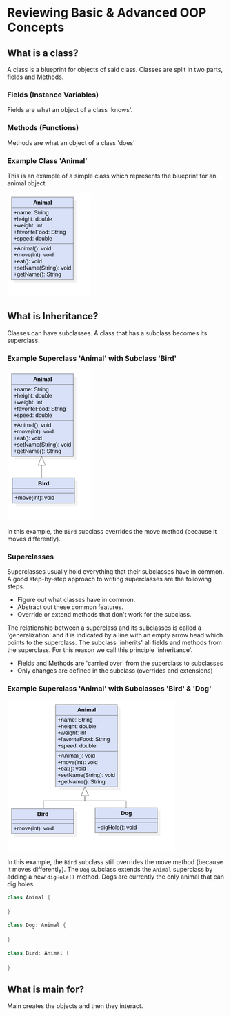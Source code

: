 # Reviewing Basic & Advanced OOP Concepts

## What is a class?

A class is a blueprint for objects of said class.
Classes are split in two parts, fields and Methods.

### Fields (Instance Variables)

Fields are what an object of a class 'knows'.

### Methods (Functions)

Methods are what an object of a class 'does'

### Example Class 'Animal'

This is an example of a simple class which represents the blueprint for an
animal object.

![UML Class Animal](uml/ClassDiagram1.png)

## What is Inheritance?

Classes can have subclasses. A class that has a subclass becomes its superclass.

### Example Superclass 'Animal' with Subclass 'Bird'

![UML Class Animal and Bird](uml/ClassDiagram2.png)

In this example, the `Bird` subclass overrides the move method (because it moves differently).

### Superclasses

Superclasses usually hold everything that their subclasses have in common.
A good step-by-step approach to writing superclasses are the following steps.

- Figure out what classes have in common.
- Abstract out these common features.
- Override or extend methods that don't work for the subclass.

The relationship between a superclass and its subclasses is called a 'generalization'
and it is indicated by a line with an empty arrow head which points to the superclass.
The subclass 'inherits' all fields and methods from the superclass. For this reason
we call this principle 'inheritance'.

- Fields and Methods are 'carried over' from the superclass to subclasses
- Only changes are defined in the subclass (overrides and extensions)

### Example Superclass 'Animal' with Subclasses 'Bird' & 'Dog'

![UML Class Animal, Dog and Bird](uml/ClassDiagram3.png)

In this example, the `Bird` subclass still overrides the move method (because it
moves differently). The `Dog` subclass extends the `Animal` superclass by adding
a new `digHole()` method. Dogs are currently the only animal that can dig holes.

```cpp
class Animal {

}
```

```cpp
class Dog: Animal {

}
```

```cpp
class Bird: Animal {

}
```

## What is main for?

Main creates the objects and then they interact.
